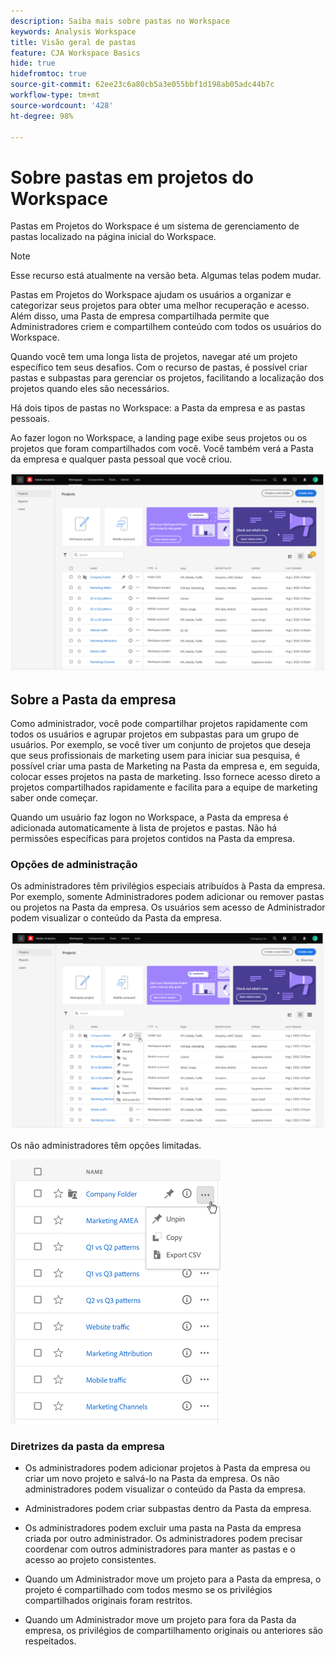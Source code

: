 ```yaml
---
description: Saiba mais sobre pastas no Workspace
keywords: Analysis Workspace
title: Visão geral de pastas
feature: CJA Workspace Basics
hide: true
hidefromtoc: true
source-git-commit: 62ee23c6a80cb5a3e055bbf1d198ab05adc44b7c
workflow-type: tm+mt
source-wordcount: '428'
ht-degree: 98%

---
```



# Sobre pastas em projetos do Workspace

Pastas em Projetos do Workspace é um sistema de gerenciamento de pastas localizado na página inicial do Workspace.

>[!NOTE]
>
>Esse recurso está atualmente na versão beta. Algumas telas podem mudar.

Pastas em Projetos do Workspace ajudam os usuários a organizar e categorizar seus projetos para obter uma melhor recuperação e acesso. Além disso, uma Pasta de empresa compartilhada permite que Administradores criem e compartilhem conteúdo com todos os usuários do Workspace. 

Quando você tem uma longa lista de projetos, navegar até um projeto específico tem seus desafios. Com o recurso de pastas, é possível criar pastas e subpastas para gerenciar os projetos, facilitando a localização dos projetos quando eles são necessários. 

Há dois tipos de pastas no Workspace: a Pasta da empresa e as pastas pessoais.

Ao fazer logon no Workspace, a landing page exibe seus projetos ou os projetos que foram compartilhados com você. Você também verá a Pasta da empresa e qualquer pasta pessoal que você criou.

![](/help/analysis-workspace/build-workspace-project/assets/landing-page.png)

## Sobre a Pasta da empresa

Como administrador, você pode compartilhar projetos rapidamente com todos os usuários e agrupar projetos em subpastas para um grupo de usuários. Por exemplo, se você tiver um conjunto de projetos que deseja que seus profissionais de marketing usem para iniciar sua pesquisa, é possível criar uma pasta de Marketing na Pasta da empresa e, em seguida, colocar esses projetos na pasta de marketing. Isso fornece acesso direto a projetos compartilhados rapidamente e facilita para a equipe de marketing saber onde começar.

Quando um usuário faz logon no Workspace, a Pasta da empresa é adicionada automaticamente à lista de projetos e pastas. Não há permissões específicas para projetos contidos na Pasta da empresa.

### Opções de administração

Os administradores têm privilégios especiais atribuídos à Pasta da empresa. Por exemplo, somente Administradores podem adicionar ou remover pastas ou projetos na Pasta da empresa. Os usuários sem acesso de Administrador podem visualizar o conteúdo da Pasta da empresa.

![](/help/analysis-workspace/build-workspace-project/assets/admin-access-co-folder.png)

Os não administradores têm opções limitadas.

![](/help/analysis-workspace/build-workspace-project/assets/non-admin-options.png)

### Diretrizes da pasta da empresa

- Os administradores podem adicionar projetos à Pasta da empresa ou criar um novo projeto e salvá-lo na Pasta da empresa. Os não administradores podem visualizar o conteúdo da Pasta da empresa.

- Administradores podem criar subpastas dentro da Pasta da empresa.

- Os administradores podem excluir uma pasta na Pasta da empresa criada por outro administrador. Os administradores podem precisar coordenar com outros administradores para manter as pastas e o acesso ao projeto consistentes.

- Quando um Administrador move um projeto para a Pasta da empresa, o projeto é compartilhado com todos mesmo se os privilégios compartilhados originais foram restritos.

- Quando um Administrador move um projeto para fora da Pasta da empresa, os privilégios de compartilhamento originais ou anteriores são respeitados.
